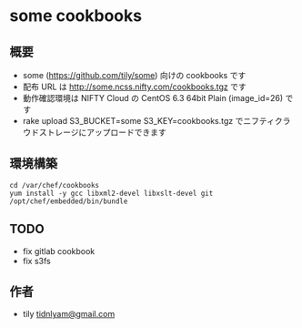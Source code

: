 # some cookbooks

## 概要

 * some (https://github.com/tily/some) 向けの cookbooks です
 * 配布 URL は http://some.ncss.nifty.com/cookbooks.tgz です
 * 動作確認環境は NIFTY Cloud の CentOS 6.3 64bit Plain (image_id=26) です
 * rake upload S3_BUCKET=some S3_KEY=cookbooks.tgz でニフティクラウドストレージにアップロードできます

## 環境構築

	cd /var/chef/cookbooks
	yum install -y gcc libxml2-devel libxslt-devel git
	/opt/chef/embedded/bin/bundle

## TODO

 * fix gitlab cookbook
 * fix s3fs

## 作者

 * tily <tidnlyam@gmail.com>
